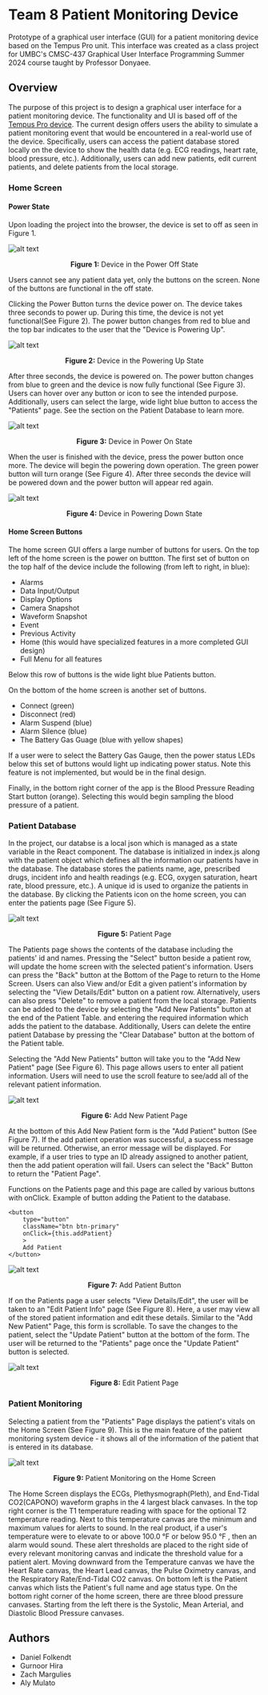 # Team 8 Patient Monitoring Device

Prototype of a graphical user interface (GUI) for a patient monitoring device based on the Tempus Pro unit. This interface was created as a class project for UMBC's CMSC-437 Graphical User Interface Programming Summer 2024 course taught by Professor Donyaee.

## Overview

The purpose of this project is to design a graphical user interface for a patient monitoring device. The functionality and UI is based off of the [Tempus Pro device](https://www.documents.philips.com/assets/Instruction%20for%20Use/20210913/f810edd239df41c19c96ada200c9eb6d.pdf). The current design offers users the ability to simulate a patient monitoring event that would be encountered in a real-world use of the device. Specifically, users can access the patient database stored locally on the device to show the health data (e.g. ECG readings, heart rate, blood pressure, etc.). Additionally, users can add new patients, edit current patients, and delete patients from the local storage. 

### Home Screen

#### Power State
Upon loading the project into the browser, the device is set to off as seen in Figure 1.

![alt text](./img/homePageOff.png)<p align="center"><b>Figure 1:</b> Device in the Power Off State</p>

Users cannot see any patient data yet, only the buttons on the screen. None of the buttons are functional in the off state.

Clicking the Power Button turns the device power on. The device takes three seconds to power up. During this time, the device is not yet functional(See Figure 2). The power button changes from red to blue and the top bar indicates to the user that the "Device is Powering Up".

![alt text](./img/homePagePoweringUp.png)
<p align="center"><b>Figure 2:</b> Device in the Powering Up State</p>

After three seconds, the device is powered on. The power button changes from blue to green and the device is now fully functional (See Figure 3). Users can hover over any button or icon to see the intended purpose. Additionally, users can select the large, wide light blue button to access the "Patients" page. See the section on the Patient Database to learn more.

![alt text](./img/homePageOn.png)
<p align="center"><b>Figure 3:</b> Device in Power On State</p>

When the user is finished with the device, press the power button once more. The device will begin the powering down operation. The green power button will turn orange (See Figure 4). After three seconds the device will be powered down and the power button will appear red again.

![alt text](./img/homePagePoweringDown.png)
<p align="center"><b>Figure 4:</b> Device in Powering Down State</p>

#### Home Screen Buttons

The home screen GUI offers a large number of buttons for users. On the top left of the home screen is the power on buttton. The first set of button on the top half of the device include the following (from left to right, in blue):

- Alarms
- Data Input/Output
- Display Options
- Camera Snapshot
- Waveform Snapshot 
- Event
- Previous Activity
- Home (this would have specialized features in a more completed GUI design)
- Full Menu for all features

Below this row of buttons is the wide light blue Patients button. 

On the bottom of the home screen is another set of buttons.
- Connect (green)
- Disconnect (red)
- Alarm Suspend (blue)
- Alarm Silence (blue)
- The Battery Gas Guage (blue with yellow shapes)

If a user were to select the Battery Gas Gauge, then the power status LEDs below this set of buttons would light up indicating power status. Note this feature is not implemented, but would be in the final design.

Finally, in the bottom right corner of the app is the Blood Pressure Reading Start button (orange). Selecting this would begin sampling the blood pressure of a patient.


### Patient Database

In the project, our databse is a local json which is managed as a state variable in the React component.  The database is initialized in index.js along with the patient object which defines all the information our patients have in the database.  The database stores the patients name, age, prescribed drugs, incident info and health readings (e.g. ECG, oxygen saturation, heart rate, blood pressure, etc.).  A unique id is used to organize the patients in the database.  By clicking the Patients icon on the home screen, you can enter the patients page (See Figure 5).

![alt text](./img/patientPage.png)
<p align="center"><b>Figure 5:</b> Patient Page</p>

The Patients page shows the contents of the database including the patients' id and names. Pressing the "Select" button beside a patient row, will update the home screen with the selected patient's information. Users can press the "Back" button at the Bottom of the Page to return to the Home Screen. Users can also View and/or Edit a given patient's information by selecting the "View Details/Edit" button on a patient row. Alternatively, users can also press "Delete" to remove a patient from the local storage. Patients can be added to the device by selecting the "Add New Patients" button at the end of the Patient Table. and entering the required information which adds the patient to the database. Additionally, Users can delete the entire patient Database by pressing the "Clear Database" button at the bottom of the Patient table. 

Selecting the "Add New Patients" button will take you to the "Add New Patient" page (See Figure 6). This page allows users to enter all patient information. Users will need to use the scroll feature to see/add all of the relevant patient information. 

![alt text](./img/addPatient.png)
<p align="center"><b>Figure 6:</b> Add New Patient Page</p>

At the bottom of this Add New Patient form is the "Add Patient" button (See Figure 7). If the add patient operation was successful, a success message will be returned. Otherwise, an error message will be displayed. For example, if a user tries to type an ID already assigned to another patient, then the add patient operation will fail. Users can select the "Back" Button to return the "Patient Page".

Functions on the Patients page and this page are called by various buttons with onClick.
Example of button adding the Patient to the database.

```
<button
    type="button"
    className="btn btn-primary"
    onClick={this.addPatient}
    >
    Add Patient
</button>
```

![alt text](./img/addPatientButton.png)
<p align="center"><b>Figure 7:</b> Add Patient Button</p>

If on the Patients page a user selects "View Details/Edit", the user will be taken to an "Edit Patient Info" page (See Figure 8). Here, a user may view all of the stored patient information and edit these details. Similar to the "Add New Patient" Page, this form is scrollable. To save the changes to the patient, select the "Update Patient" button at the bottom of the form. The user will be returned to the "Patients" page once the "Update Patient" button is selected. 

![alt text](./img/editPatient.png)
<p align="center"><b>Figure 8:</b> Edit Patient Page</p>

### Patient Monitoring 

Selecting a patient from the "Patients" Page displays the patient's vitals on the Home Screen (See Figure 9). This is the main feature of the patient monitoring system device - it shows all of the information of the patient that is entered in its database.

![alt text](./img/patientInfo.png)
<p align="center"><b>Figure 9:</b> Patient Monitoring on the Home Screen</p>

The Home Screen displays the ECGs, Plethysmograph(Pleth), and End-Tidal CO2(CAPONO) waveform graphs in the 4 largest black canvases. In the top right corner is the T1 temperature reading with space for the optional T2 temperature reading. Next to this temperature canvas are the minimum and maximum values for alerts to sound. In the real product, if a user's temperature were to elevate to or above 100.0 °F or below 95.0 °F , then an alarm would sound. These alert thresholds are placed to the right side of every relevant monitoring canvas and indicate the threshold value for a patient alert. Moving downward from the Temperature canvas we have the Heart Rate canvas, the Heart Lead canvas, the Pulse Oximetry canvas, and the Respiratory Rate/End-Tidal CO2 canvas. On bottom left is the Patient canvas which lists the Patient's full name and age status type. On the bottom right corner of the home screen, there are three blood pressure canvases. Starting from the left there is the Systolic, Mean Arterial, and Diastolic Blood Pressure canvases.  

## Authors

- Daniel Folkendt
- Gurnoor Hira
- Zach Margulies
- Aly Mulato

